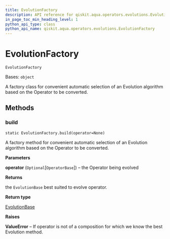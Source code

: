 ```yaml
---
title: EvolutionFactory
description: API reference for qiskit.aqua.operators.evolutions.EvolutionFactory
in_page_toc_min_heading_level: 1
python_api_type: class
python_api_name: qiskit.aqua.operators.evolutions.EvolutionFactory
---
```


# EvolutionFactory

<span id="qiskit.aqua.operators.evolutions.EvolutionFactory" />

`EvolutionFactory`

Bases: `object`

A factory class for convenient automatic selection of an Evolution algorithm based on the Operator to be converted.

## Methods

### build

<span id="qiskit.aqua.operators.evolutions.EvolutionFactory.build" />

`static EvolutionFactory.build(operator=None)`

A factory method for convenient automatic selection of an Evolution algorithm based on the Operator to be converted.

**Parameters**

**operator** (`Optional`\[`OperatorBase`]) – the Operator being evolved

**Returns**

the `EvolutionBase` best suited to evolve operator.

**Return type**

[EvolutionBase](qiskit.aqua.operators.evolutions.EvolutionBase "qiskit.aqua.operators.evolutions.EvolutionBase")

**Raises**

**ValueError** – If operator is not of a composition for which we know the best Evolution method.


